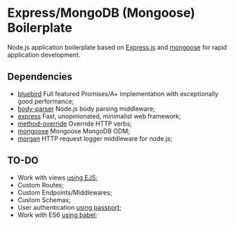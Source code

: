 # Express/MongoDB (Mongoose) Boilerplate
Node.js application boilerplate based on [Express.js](http://expressjs.com/) and [mongoose](http://mongoosejs.com/) for rapid application development.

## Dependencies
* [bluebird](https://www.npmjs.com/package/bluebird) Full featured Promises/A+ implementation with exceptionally good performance;
* [body-parser](https://www.npmjs.com/package/body-parser) Node.js body parsing middleware;
* [express](https://www.npmjs.com/package/express) Fast, unopinionated, minimalist web framework;
* [method-override](https://www.npmjs.com/package/method-override) Override HTTP verbs;
* [mongoose](https://www.npmjs.com/package/mongoose) Mongoose MongoDB ODM;
* [morgan](https://www.npmjs.com/package/morgan) HTTP request logger middleware for node.js;

## **TO-DO**
* Work with views [using EJS](http://www.embeddedjs.com);
* Custom Routes;
* Custom Endpoints/Middlewares;
* Custom Schemas;
* User authentication [using passport](https://www.npmjs.com/package/passport);
* Work with ES6 [using babel](https://babeljs.io/);